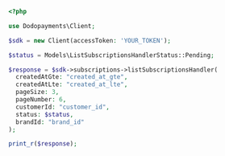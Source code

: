 ```php
<?php

use Dodopayments\Client;

$sdk = new Client(accessToken: 'YOUR_TOKEN');

$status = Models\ListSubscriptionsHandlerStatus::Pending;

$response = $sdk->subscriptions->listSubscriptionsHandler(
  createdAtGte: "created_at_gte",
  createdAtLte: "created_at_lte",
  pageSize: 3,
  pageNumber: 6,
  customerId: "customer_id",
  status: $status,
  brandId: "brand_id"
);

print_r($response);

```


<!-- This file was generated by liblab | https://liblab.com/ -->